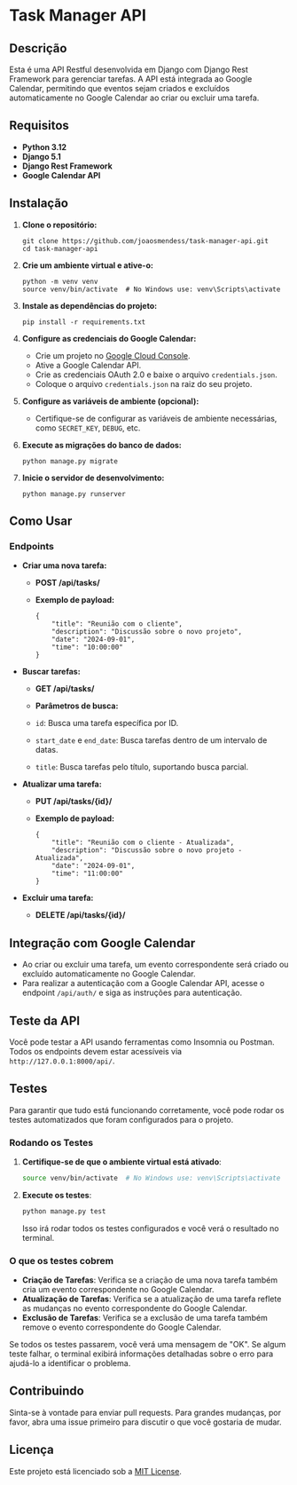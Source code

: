 
**Task Manager API**
====================

**Descrição**
-------------

Esta é uma API Restful desenvolvida em Django com Django Rest Framework para gerenciar tarefas. A API está integrada ao Google Calendar, permitindo que eventos sejam criados e excluídos automaticamente no Google Calendar ao criar ou excluir uma tarefa.

**Requisitos**
--------------

*   **Python 3.12**
*   **Django 5.1**
*   **Django Rest Framework**
*   **Google Calendar API**

**Instalação**
--------------

1.  **Clone o repositório:**
    
        git clone https://github.com/joaosmendess/task-manager-api.git
        cd task-manager-api
        
    
2.  **Crie um ambiente virtual e ative-o:**
    
        python -m venv venv
        source venv/bin/activate  # No Windows use: venv\Scripts\activate
        
    
3.  **Instale as dependências do projeto:**
    
        pip install -r requirements.txt
    
4.  **Configure as credenciais do Google Calendar:**
    *   Crie um projeto no [Google Cloud Console](https://console.cloud.google.com/).
    *   Ative a Google Calendar API.
    *   Crie as credenciais OAuth 2.0 e baixe o arquivo `credentials.json`.
    *   Coloque o arquivo `credentials.json` na raiz do seu projeto.
5.  **Configure as variáveis de ambiente (opcional):**
    *   Certifique-se de configurar as variáveis de ambiente necessárias, como `SECRET_KEY`, `DEBUG`, etc.
6.  **Execute as migrações do banco de dados:**
    
        python manage.py migrate
    
7.  **Inicie o servidor de desenvolvimento:**
    
        python manage.py runserver
    

**Como Usar**
-------------

### **Endpoints**

*   **Criar uma nova tarefa:**
    *   **POST /api/tasks/**
    *   **Exemplo de payload:**
        
            {
                "title": "Reunião com o cliente",
                "description": "Discussão sobre o novo projeto",
                "date": "2024-09-01",
                "time": "10:00:00"
            }
            
        
*   **Buscar tarefas:**
    *   **GET /api/tasks/**
    *   **Parâmetros de busca:**
    
    *   `id`: Busca uma tarefa específica por ID.
    *   `start_date` e `end_date`: Busca tarefas dentro de um intervalo de datas.
    *   `title`: Busca tarefas pelo título, suportando busca parcial.
    
*   **Atualizar uma tarefa:**
    *   **PUT /api/tasks/{id}/**
    *   **Exemplo de payload:**
        
            {
                "title": "Reunião com o cliente - Atualizada",
                "description": "Discussão sobre o novo projeto - Atualizada",
                "date": "2024-09-01",
                "time": "11:00:00"
            }
            
        
*   **Excluir uma tarefa:**
    *   **DELETE /api/tasks/{id}/**

**Integração com Google Calendar**
----------------------------------

*   Ao criar ou excluir uma tarefa, um evento correspondente será criado ou excluído automaticamente no Google Calendar.
*   Para realizar a autenticação com a Google Calendar API, acesse o endpoint `/api/auth/` e siga as instruções para autenticação.

**Teste da API**
----------------

Você pode testar a API usando ferramentas como Insomnia ou Postman. Todos os endpoints devem estar acessíveis via `http://127.0.0.1:8000/api/`.

**Testes**
----------

Para garantir que tudo está funcionando corretamente, você pode rodar os testes automatizados que foram configurados para o projeto.

### **Rodando os Testes**

1. **Certifique-se de que o ambiente virtual está ativado**:

    ```bash
    source venv/bin/activate  # No Windows use: venv\Scripts\activate
    ```

2. **Execute os testes**:

    ```bash
    python manage.py test
    ```

    Isso irá rodar todos os testes configurados e você verá o resultado no terminal.

### **O que os testes cobrem**

- **Criação de Tarefas**: Verifica se a criação de uma nova tarefa também cria um evento correspondente no Google Calendar.
- **Atualização de Tarefas**: Verifica se a atualização de uma tarefa reflete as mudanças no evento correspondente do Google Calendar.
- **Exclusão de Tarefas**: Verifica se a exclusão de uma tarefa também remove o evento correspondente do Google Calendar.

Se todos os testes passarem, você verá uma mensagem de "OK". Se algum teste falhar, o terminal exibirá informações detalhadas sobre o erro para ajudá-lo a identificar o problema.


**Contribuindo**
----------------

Sinta-se à vontade para enviar pull requests. Para grandes mudanças, por favor, abra uma issue primeiro para discutir o que você gostaria de mudar.

**Licença**
-----------

Este projeto está licenciado sob a [MIT License](LICENSE).
